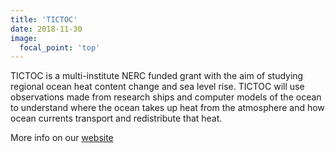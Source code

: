 ```yaml
---
title: 'TICTOC'
date: 2018-11-30
image:
  focal_point: 'top'
---
```


TICTOC is a multi-institute NERC funded grant with the aim of studying regional ocean heat content change and sea level rise. TICTOC will use observations made from research ships and computer models of the ocean to understand where the ocean takes up heat from the atmosphere and how ocean currents transport and redistribute that heat.

More info on our [website](https://projects.noc.ac.uk/tictoc/)
